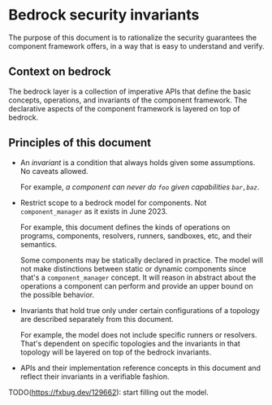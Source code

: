 # Bedrock security invariants

The purpose of this document is to rationalize the security guarantees the
component framework offers, in a way that is easy to understand and verify.

## Context on bedrock

The bedrock layer is a collection of imperative APIs that define the basic
concepts, operations, and invariants of the component framework. The declarative
aspects of the component framework is layered on top of bedrock.

## Principles of this document

- An *invariant* is a condition that always holds given some assumptions. No
  caveats allowed.

  For example, _a component can never do `foo` given capabilities `bar,baz`_.

- Restrict scope to a bedrock model for components. Not `component_manager` as
  it exists in June 2023.

  For example, this document defines the kinds of operations on programs,
  components, resolvers, runners, sandboxes, etc, and their semantics.

  Some components may be statically declared in practice. The model will not
  make distinctions between static or dynamic components since that's a
  `component_manager` concept. It will reason in abstract about the operations a
  component can perform and provide an upper bound on the possible behavior.

- Invariants that hold true only under certain configurations of a topology are
  described separately from this document.

  For example, the model does not include specific runners or resolvers. That's
  dependent on specific topologies and the invariants in that topology will be
  layered on top of the bedrock invariants.

- APIs and their implementation reference concepts in this document and reflect
  their invariants in a verifiable fashion.

TODO(https://fxbug.dev/129662): start filling out the model.
